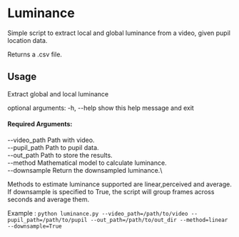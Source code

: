 # Luminance
Simple script to extract local and global luminance from a video, given pupil location data.

Returns a .csv file.

## Usage

Extract global and local luminance

optional arguments:
  -h, --help           show this help message and exit

#### Required Arguments:
  --video_path     Path with video.\
  --pupil_path     Path to pupil data.\
  --out_path       Path to store the results.\
  --method         Mathematical model to calculate luminance.\
  --downsample     Return the downsampled luminance.\


Methods to estimate luminance supported are linear,perceived and average.
If downsample is specified to True, the script will group frames across seconds and average them.

Example : 
```python luminance.py --video_path=/path/to/video --pupil_path=/path/to/pupil --out_path=/path/to/out_dir --method=linear --downsample=True```
